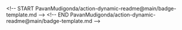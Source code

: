 <\!-- START PavanMudigonda/action-dynamic-readme@main/badge-template.md -->
<\!-- END PavanMudigonda/action-dynamic-readme@main/badge-template.md -->

